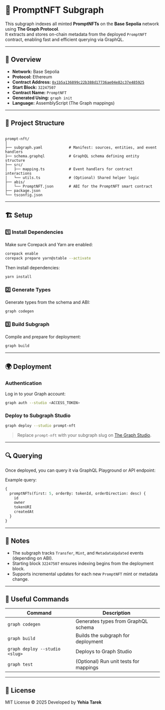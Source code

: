 
# 🧠 PromptNFT Subgraph

This subgraph indexes all minted **PromptNFTs** on the **Base Sepolia** network using **The Graph Protocol**.  
It extracts and stores on-chain metadata from the deployed `PromptNFT` contract, enabling fast and efficient querying via GraphQL.

---

## 🚀 Overview

- **Network:** Base Sepolia  
- **Protocol:** Ethereum  
- **Contract Address:** [`0x1b5a136899c22b388d17736ae04e82c37e485925`](https://sepolia.basescan.org/address/0x1b5a136899c22b388d17736ae04e82c37e485925)
- **Start Block:** `32247507`
- **Contract Name:** `PromptNFT`
- **Generated Using:** `graph init`
- **Language:** AssemblyScript (The Graph mappings)

---

## 🧩 Project Structure

```

prompt-nft/
│
├── subgraph.yaml            # Manifest: sources, entities, and event handlers
├── schema.graphql           # GraphQL schema defining entity structure
├── src/
│   ├── mapping.ts           # Event handlers for contract interactions
│   └── utils.ts             # (Optional) Shared helper logic
├── abis/
│   └── PromptNFT.json       # ABI for the PromptNFT smart contract
├── package.json
└── tsconfig.json

````

---

## 🏗️ Setup

### 1️⃣ Install Dependencies
Make sure Corepack and Yarn are enabled:
```bash
corepack enable
corepack prepare yarn@stable --activate
````

Then install dependencies:

```bash
yarn install
```

### 2️⃣ Generate Types

Generate types from the schema and ABI:

```bash
graph codegen
```

### 3️⃣ Build Subgraph

Compile and prepare for deployment:

```bash
graph build
```

---

## 🌍 Deployment

### Authentication

Log in to your Graph account:

```bash
graph auth --studio <ACCESS_TOKEN>
```

### Deploy to Subgraph Studio

```bash
graph deploy --studio prompt-nft
```

> Replace `prompt-nft` with your subgraph slug on [The Graph Studio](https://thegraph.com/studio/).

---

## 🔍 Querying

Once deployed, you can query it via GraphQL Playground or API endpoint:

Example query:

```graphql
{
  promptNFTs(first: 5, orderBy: tokenId, orderDirection: desc) {
    id
    owner
    tokenURI
    createdAt
  }
}
```

---

## 🧠 Notes

* The subgraph tracks `Transfer`, `Mint`, and `MetadataUpdated` events (depending on ABI).
* Starting block `32247507` ensures indexing begins from the deployment block.
* Supports incremental updates for each new `PromptNFT` mint or metadata change.

---

## 🧰 Useful Commands

| Command                        | Description                            |
| ------------------------------ | -------------------------------------- |
| `graph codegen`                | Generates types from GraphQL schema    |
| `graph build`                  | Builds the subgraph for deployment     |
| `graph deploy --studio <slug>` | Deploys to Graph Studio                |
| `graph test`                   | (Optional) Run unit tests for mappings |

---

## 🪪 License

MIT License © 2025
Developed by **Yehia Tarek**



